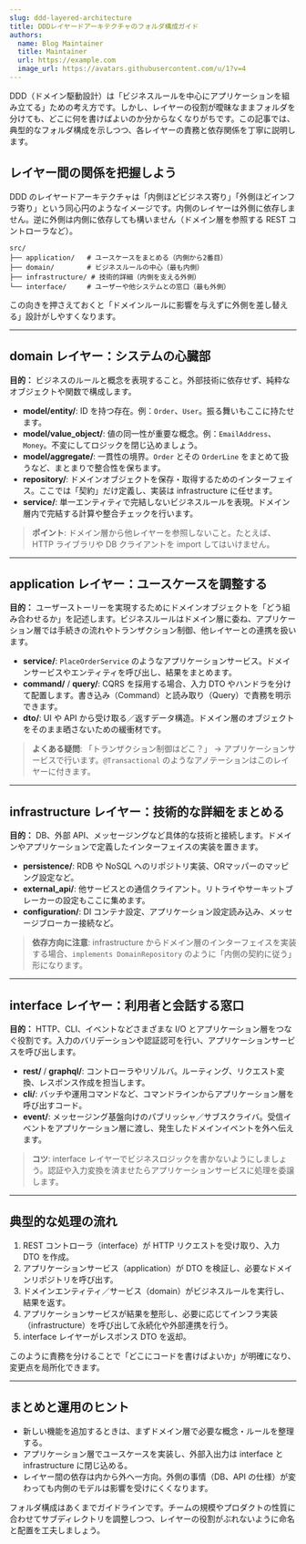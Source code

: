 ```yaml
---
slug: ddd-layered-architecture
title: DDDレイヤードアーキテクチャのフォルダ構成ガイド
authors:
  name: Blog Maintainer
  title: Maintainer
  url: https://example.com
  image_url: https://avatars.githubusercontent.com/u/1?v=4
---
```


DDD（ドメイン駆動設計）は「ビジネスルールを中心にアプリケーションを組み立てる」ための考え方です。しかし、レイヤーの役割が曖昧なままフォルダを分けても、どこに何を書けばよいのか分からなくなりがちです。この記事では、典型的なフォルダ構成を示しつつ、各レイヤーの責務と依存関係を丁寧に説明します。

## レイヤー間の関係を把握しよう

DDD のレイヤードアーキテクチャは「内側ほどビジネス寄り」「外側ほどインフラ寄り」という同心円のようなイメージです。内側のレイヤーは外側に依存しません。逆に外側は内側に依存しても構いません（ドメイン層を参照する REST コントローラなど）。

```text
src/
├── application/   # ユースケースをまとめる（内側から2番目）
├── domain/        # ビジネスルールの中心（最も内側）
├── infrastructure/ # 技術的詳細（内側を支える外側）
└── interface/     # ユーザーや他システムとの窓口（最も外側）
```

この向きを押さえておくと「ドメインルールに影響を与えずに外側を差し替える」設計がしやすくなります。

---

## domain レイヤー：システムの心臓部

**目的：** ビジネスのルールと概念を表現すること。外部技術に依存せず、純粋なオブジェクトや関数で構成します。

- **model/entity/**: ID を持つ存在。例：`Order`、`User`。振る舞いもここに持たせます。
- **model/value_object/**: 値の同一性が重要な概念。例：`EmailAddress`、`Money`。不変にしてロジックを閉じ込めましょう。
- **model/aggregate/**: 一貫性の境界。`Order` とその `OrderLine` をまとめて扱うなど、まとまりで整合性を保ちます。
- **repository/**: ドメインオブジェクトを保存・取得するためのインターフェイス。ここでは「契約」だけ定義し、実装は infrastructure に任せます。
- **service/**: 単一エンティティで完結しないビジネスルールを表現。ドメイン層内で完結する計算や整合チェックを行います。

> **ポイント**: ドメイン層から他レイヤーを参照しないこと。たとえば、HTTP ライブラリや DB クライアントを import してはいけません。

---

## application レイヤー：ユースケースを調整する

**目的：** ユーザーストーリーを実現するためにドメインオブジェクトを「どう組み合わせるか」を記述します。ビジネスルールはドメイン層に委ね、アプリケーション層では手続きの流れやトランザクション制御、他レイヤーとの連携を扱います。

- **service/**: `PlaceOrderService` のようなアプリケーションサービス。ドメインサービスやエンティティを呼び出し、結果をまとめます。
- **command/** / **query/**: CQRS を採用する場合、入力 DTO やハンドラを分けて配置します。書き込み（Command）と読み取り（Query）で責務を明示できます。
- **dto/**: UI や API から受け取る／返すデータ構造。ドメイン層のオブジェクトをそのまま晒さないための緩衝材です。

> **よくある疑問**: 「トランザクション制御はどこ？」 → アプリケーションサービスで行います。`@Transactional` のようなアノテーションはこのレイヤーに付きます。

---

## infrastructure レイヤー：技術的な詳細をまとめる

**目的：** DB、外部 API、メッセージングなど具体的な技術と接続します。ドメインやアプリケーションで定義したインターフェイスの実装を置きます。

- **persistence/**: RDB や NoSQL へのリポジトリ実装、ORマッパーのマッピング設定など。
- **external_api/**: 他サービスとの通信クライアント。リトライやサーキットブレーカーの設定もここに集めます。
- **configuration/**: DI コンテナ設定、アプリケーション設定読み込み、メッセージブローカー接続など。

> **依存方向に注意**: infrastructure からドメイン層のインターフェイスを実装する場合、`implements DomainRepository` のように「内側の契約に従う」形になります。

---

## interface レイヤー：利用者と会話する窓口

**目的：** HTTP、CLI、イベントなどさまざまな I/O とアプリケーション層をつなぐ役割です。入力のバリデーションや認証認可を行い、アプリケーションサービスを呼び出します。

- **rest/** / **graphql/**: コントローラやリゾルバ。ルーティング、リクエスト変換、レスポンス作成を担当します。
- **cli/**: バッチや運用コマンドなど、コマンドラインからアプリケーション層を呼び出すコード。
- **event/**: メッセージング基盤向けのパブリッシャ／サブスクライバ。受信イベントをアプリケーション層に渡し、発生したドメインイベントを外へ伝えます。

> **コツ**: interface レイヤーでビジネスロジックを書かないようにしましょう。認証や入力変換を済ませたらアプリケーションサービスに処理を委譲します。

---

## 典型的な処理の流れ

1. REST コントローラ（interface）が HTTP リクエストを受け取り、入力 DTO を作成。
2. アプリケーションサービス（application）が DTO を検証し、必要なドメインリポジトリを呼び出す。
3. ドメインエンティティ／サービス（domain）がビジネスルールを実行し、結果を返す。
4. アプリケーションサービスが結果を整形し、必要に応じてインフラ実装（infrastructure）を呼び出して永続化や外部連携を行う。
5. interface レイヤーがレスポンス DTO を返却。

このように責務を分けることで「どこにコードを書けばよいか」が明確になり、変更点を局所化できます。

---

## まとめと運用のヒント

- 新しい機能を追加するときは、まずドメイン層で必要な概念・ルールを整理する。
- アプリケーション層でユースケースを実装し、外部入出力は interface と infrastructure に閉じ込める。
- レイヤー間の依存は内から外へ一方向。外側の事情（DB、API の仕様）が変わっても内側のモデルは影響を受けにくくなります。

フォルダ構成はあくまでガイドラインです。チームの規模やプロダクトの性質に合わせてサブディレクトリを調整しつつ、レイヤーの役割がぶれないように命名と配置を工夫しましょう。
